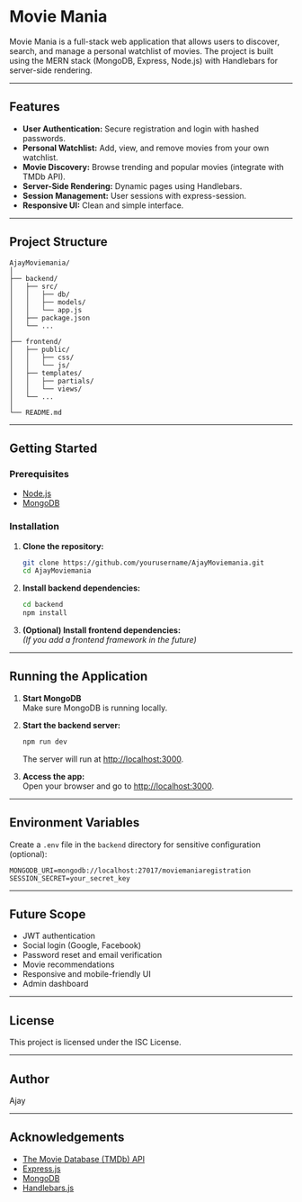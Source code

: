 # Movie Mania

Movie Mania is a full-stack web application that allows users to discover, search, and manage a personal watchlist of movies. The project is built using the MERN stack (MongoDB, Express, Node.js) with Handlebars for server-side rendering.

---

## Features

- **User Authentication:** Secure registration and login with hashed passwords.
- **Personal Watchlist:** Add, view, and remove movies from your own watchlist.
- **Movie Discovery:** Browse trending and popular movies (integrate with TMDb API).
- **Server-Side Rendering:** Dynamic pages using Handlebars.
- **Session Management:** User sessions with express-session.
- **Responsive UI:** Clean and simple interface.

---

## Project Structure

```
AjayMoviemania/
│
├── backend/
│   ├── src/
│   │   ├── db/
│   │   ├── models/
│   │   └── app.js
│   ├── package.json
│   └── ...
│
├── frontend/
│   ├── public/
│   │   ├── css/
│   │   └── js/
│   ├── templates/
│   │   ├── partials/
│   │   └── views/
│   └── ...
│
└── README.md
```

---

## Getting Started

### Prerequisites

- [Node.js](https://nodejs.org/)
- [MongoDB](https://www.mongodb.com/try/download/community)

### Installation

1. **Clone the repository:**
   ```sh
   git clone https://github.com/yourusername/AjayMoviemania.git
   cd AjayMoviemania
   ```

2. **Install backend dependencies:**
   ```sh
   cd backend
   npm install
   ```

3. **(Optional) Install frontend dependencies:**  
   *(If you add a frontend framework in the future)*

---

## Running the Application

1. **Start MongoDB**  
   Make sure MongoDB is running locally.

2. **Start the backend server:**
   ```sh
   npm run dev
   ```
   The server will run at [http://localhost:3000](http://localhost:3000).

3. **Access the app:**  
   Open your browser and go to [http://localhost:3000](http://localhost:3000).

---

## Environment Variables

Create a `.env` file in the `backend` directory for sensitive configuration (optional):

```
MONGODB_URI=mongodb://localhost:27017/moviemaniaregistration
SESSION_SECRET=your_secret_key
```

---

## Future Scope

- JWT authentication
- Social login (Google, Facebook)
- Password reset and email verification
- Movie recommendations
- Responsive and mobile-friendly UI
- Admin dashboard

---

## License

This project is licensed under the ISC License.

---

## Author

Ajay

---

## Acknowledgements

- [The Movie Database (TMDb) API](https://www.themoviedb.org/documentation/api)
- [Express.js](https://expressjs.com/)
- [MongoDB](https://www.mongodb.com/)
- [Handlebars.js](https://handlebarsjs.com/)
